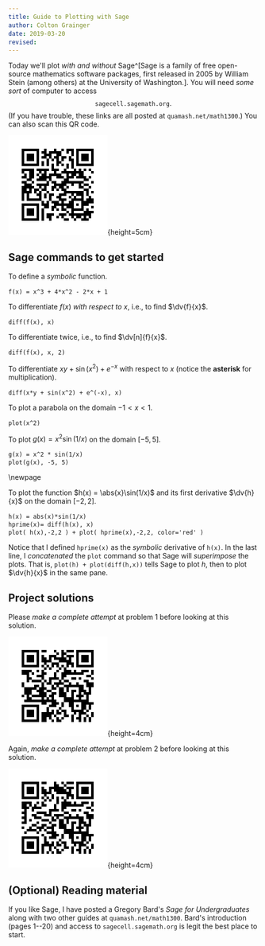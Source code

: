 ```yaml
---
title: Guide to Plotting with Sage
author: Colton Grainger
date: 2019-03-20
revised:
---
```


Today we'll plot *with and without* Sage^[Sage is a family of free open-source mathematics software packages, first released in 2005 by William Stein (among others) at the University of Washington.]. You will need *some sort* of computer to access $$\texttt{sagecell.sagemath.org}.$$ (If you have trouble, these links are all posted at `quamash.net/math1300`.) You can also scan this QR code.

![<https://sagecell.sagemath.org/?q=ilvouj>](2019-03-21-qr-intro.png){height=5cm}

## Sage commands to get started

To define a *symbolic* function.

    f(x) = x^3 + 4*x^2 - 2*x + 1

To differentiate $f(x)$ *with respect to* $x$, i.e., to find $\dv{f}{x}$.

    diff(f(x), x)

To differentiate twice, i.e., to find $\dv[n]{f}{x}$.

    diff(f(x), x, 2)

To differentiate $xy + \sin(x^2) + e^{ -x }$ with respect to $x$ (notice the **asterisk** for multiplication).

    diff(x*y + sin(x^2) + e^(-x), x)

To plot a parabola on the domain $-1 < x< 1$.

    plot(x^2)

To plot $g(x) = x^2 \sin(1/x)$ on the domain $[-5, 5]$.

    g(x) = x^2 * sin(1/x)
    plot(g(x), -5, 5)

\newpage

To plot the function $h(x) = \abs{x}\sin(1/x)$ and its first derivative $\dv{h}{x}$ on the domain $[-2, 2]$.

    h(x) = abs(x)*sin(1/x)
    hprime(x)= diff(h(x), x)
    plot( h(x),-2,2 ) + plot( hprime(x),-2,2, color='red' )

Notice that I defined `hprime(x)` as the *symbolic* derivative of `h(x)`. In the last line, I *concatenated* the `plot` command so that Sage will *superimpose* the plots. That is, `plot(h) + plot(diff(h,x))` tells Sage to plot $h$, then to plot $\dv{h}{x}$ in the same pane.

## Project solutions

Please *make a complete attempt* at problem 1 before looking at this solution.

![<https://sagecell.sagemath.org/?q=kcogeo>](2019-03-21-qr-prob1.png){height=4cm}

Again, *make a complete attempt* at problem 2 before looking at this solution.

![<https://sagecell.sagemath.org/?q=xezxqf>](2019-03-21-qr-prob2.png){height=4cm}

## (Optional) Reading material

If you like Sage, I have posted a Gregory Bard's *Sage for Undergraduates* along with two other guides at `quamash.net/math1300`. Bard's introduction (pages 1--20) and access to `sagecell.sagemath.org` is legit the best place to start.
